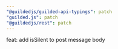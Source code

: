 ```yaml
---
"@guildedjs/guilded-api-typings": patch
"guilded.js": patch
"@guildedjs/rest": patch
---
```


feat: add isSilent to post message body
